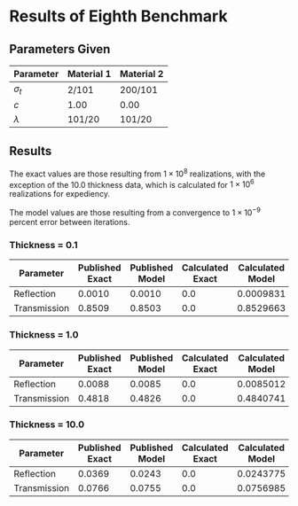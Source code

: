 # Results of Eighth Benchmark

## Parameters Given

Parameter | Material 1 | Material 2
--- | --- | ---
$\sigma_t$ | 2/101 | 200/101
$c$ | 1.00 | 0.00
$\lambda$ | 101/20 | 101/20

## Results

The exact values are those resulting from $1 \times 10^8$ realizations, with the exception of the 10.0 thickness data, which is calculated for $1 \times 10^6$ realizations for expediency.

The model values are those resulting from a convergence to $1 \times 10^{-9}$ percent error between iterations.

### Thickness = 0.1

Parameter | Published Exact | Published Model | Calculated Exact | Calculated Model
--- | --- | --- | --- | ---
Reflection | 0.0010 | 0.0010 | 0.0 | 0.0009831
Transmission | 0.8509 | 0.8503 | 0.0 | 0.8529663

### Thickness = 1.0

Parameter | Published Exact | Published Model | Calculated Exact | Calculated Model
--- | --- | --- | --- | ---
Reflection | 0.0088 | 0.0085 | 0.0 | 0.0085012
Transmission | 0.4818 | 0.4826 | 0.0 | 0.4840741

### Thickness = 10.0

Parameter | Published Exact | Published Model | Calculated Exact | Calculated Model
--- | --- | --- | --- | ---
Reflection | 0.0369 | 0.0243 | 0.0 | 0.0243775
Transmission | 0.0766 | 0.0755 | 0.0 | 0.0756985
